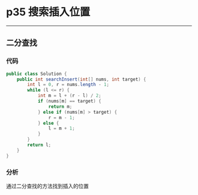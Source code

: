 # p35 搜索插入位置

---

## 二分查找

### 代码

```java
public class Solution {
    public int searchInsert(int[] nums, int target) {
        int l = 0, r = nums.length - 1;
        while (l <= r) {
            int m = l + (r - l) / 2;
            if (nums[m] == target) {
                return m;
            } else if (nums[m] > target) {
                r = m - 1;
            } else {
                l = m + 1;
            }
        }
        return l;
    }
}
```

### 分析

通过二分查找的方法找到插入的位置
